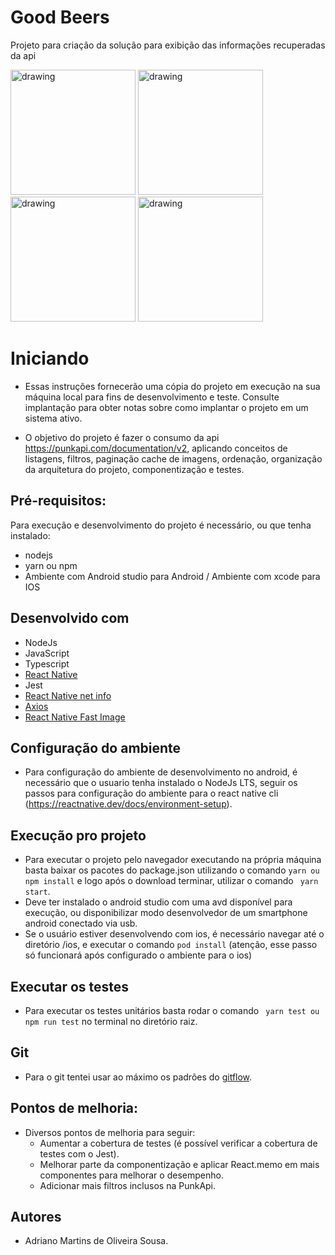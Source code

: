 # Good Beers
Projeto para criação da solução para exibição das informações recuperadas da api
<div float="left">
<img src="https://i.imgur.com/D1Jt0EM.png" alt="drawing" width="200"/>
<img src="https://i.imgur.com/PGPXD8L.png" alt="drawing" width="200"/>
<img src="https://i.imgur.com/nYz0kyc.png" alt="drawing" width="200"/>
<img src="https://im2.ezgif.com/tmp/ezgif-2-402a0d2fc3.gif" alt="drawing" width="200"/>
</div>


# Iniciando
- Essas instruções fornecerão uma cópia do projeto em execução na sua máquina local para fins de desenvolvimento e teste. Consulte implantação para obter notas sobre como implantar o projeto em 
um sistema ativo.

- O objetivo do projeto é fazer o consumo da api https://punkapi.com/documentation/v2, aplicando conceitos de listagens, filtros, paginação cache de imagens, ordenação, organização da arquitetura do projeto, componentização e testes.



## Pré-requisitos:
Para execução e desenvolvimento do projeto é necessário, ou que tenha instalado:
- nodejs
- yarn ou npm
- Ambiente com Android studio para Android / Ambiente com xcode para IOS



## Desenvolvido com
 - NodeJs
 - JavaScript
 - Typescript
 - [React Native](https://reactjs.org/)
 - Jest
 - [React Native net info](https://github.com/react-native-netinfo/react-native-netinfo)
 - [Axios](https://github.com/axios/axios)
 - [React Native Fast Image](https://github.com/DylanVann/react-native-fast-image)
 

## Configuração do ambiente
- Para configuração do ambiente de desenvolvimento no android, é necessário que o usuario tenha instalado o NodeJs LTS, seguir os passos para configuração do ambiente para o react native cli (https://reactnative.dev/docs/environment-setup).

## Execução pro projeto
 - Para executar o projeto pelo navegador executando na própria máquina basta baixar os pacotes do package.json 
 utilizando o comando ``` yarn ou npm install ``` e logo após o download terminar, utilizar o comando ``` yarn start```.
 - Deve ter instalado o android studio com uma avd disponível para execução, ou disponibilizar modo desenvolvedor de um smartphone android conectado via usb.
 - Se o usuário estiver desenvolvendo com ios, é necessário navegar até o diretório /ios, e executar o comando ```pod install``` (atenção, esse passo só funcionará após configurado o ambiente para o ios)
 

## Executar os testes 
- Para executar os testes unitários basta rodar o comando ``` yarn test ou npm run test``` no terminal no diretório raiz.


## Git
- Para o git tentei usar ao máximo os padrões do [gitflow](https://danielkummer.github.io/git-flow-cheatsheet/).




## Pontos de melhoria:
- Diversos pontos de melhoria para seguir:
    - Aumentar a cobertura de testes (é possível verificar a cobertura de testes com o Jest).
    - Melhorar parte da componentização e aplicar React.memo em mais componentes para melhorar o desempenho.
    - Adicionar mais filtros inclusos na PunkApi.


## Autores
- Adriano Martins de Oliveira Sousa.
